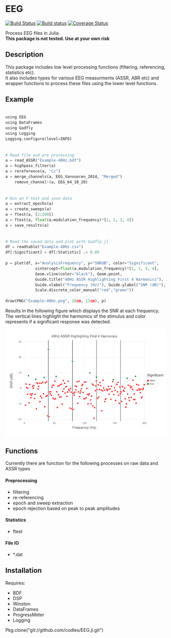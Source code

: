 # EEG

[![Build Status](https://travis-ci.org/codles/EEG.jl.svg?branch=master)](https://travis-ci.org/codles/EEG.jl)
[![Build status](https://ci.appveyor.com/api/projects/status/ph8d0fas94w0gk8g/branch/master?svg=true)](https://ci.appveyor.com/project/codles/eeg-jl/branch/master)
[![Coverage Status](https://img.shields.io/coveralls/codles/EEG.jl.svg)](https://coveralls.io/r/codles/EEG.jl?branch=master)

Process EEG files in Julia.  
**This package is not tested. Use at your own risk**  

## Description

This package includes low level processing functions (filtering, referencing, statistics etc).  
It also includes types for various EEG measurments (ASSR, ABR etc) and wrapper functions to process these files using the lower level functions.

## Example

```python

using EEG
using DataFrames
using Gadfly
using Logging
Logging.configure(level=INFO)


# Read file and pre processing
a = read_ASSR("Example-40Hz.bdf")
a = highpass_filter(a)
a = rereference(a, "Cz")
a = merge_channels(a, EEG_Vanvooren_2014, "Merged")
    remove_channel!(a, EEG_64_10_20)


# Run an F-test and save data
a = extract_epochs(a)
a = create_sweeps(a)
a = ftest(a, [2:200])
a = ftest(a, float(a.modulation_frequency)*[1, 2, 3, 4])
a = save_results(a)


# Read the saved data and plot with Gadfly.jl
df = readtable("Example-40Hz.csv")
df[:Significant] = df[:Statistic] .< 0.05

p = plot(df, x="AnalysisFrequency", y="SNRdB", color="Significant",
             xintercept=float(a.modulation_frequency)*[1, 2, 3, 4],
             Geom.vline(color="black"), Geom.point,
             Guide.title("40Hz ASSR Highlighting First 4 Harmonics"),
             Guide.xlabel("Frequency (Hz)"), Guide.ylabel("SNR (dB)"),
             Scale.discrete_color_manual("red","green"))

draw(PNG("Example-40Hz.png", 18cm, 12cm), p)


```


Results in the following figure which displays the SNR at each frequency.
The vertical lines highlight the harmonics of the stimulus and color represents if a significant response was detected.

![ASSR Example](examples/Example-40Hz.png)






## Functions

Currently there are function for the following processes on raw data and ASSR types

#### Preprocessing
- filtering  
- re-referencing
- epoch and sweep extraction
- epoch rejection based on peak to peak amplitudes

#### Statistics
- ftest

#### File IO
- *.dat

## Installation

Requires:
- BDF
- DSP
- Winston
- DataFrames
- ProgressMeter
- Logging
  
Pkg.clone("git://github.com/codles/EEG.jl.git")




